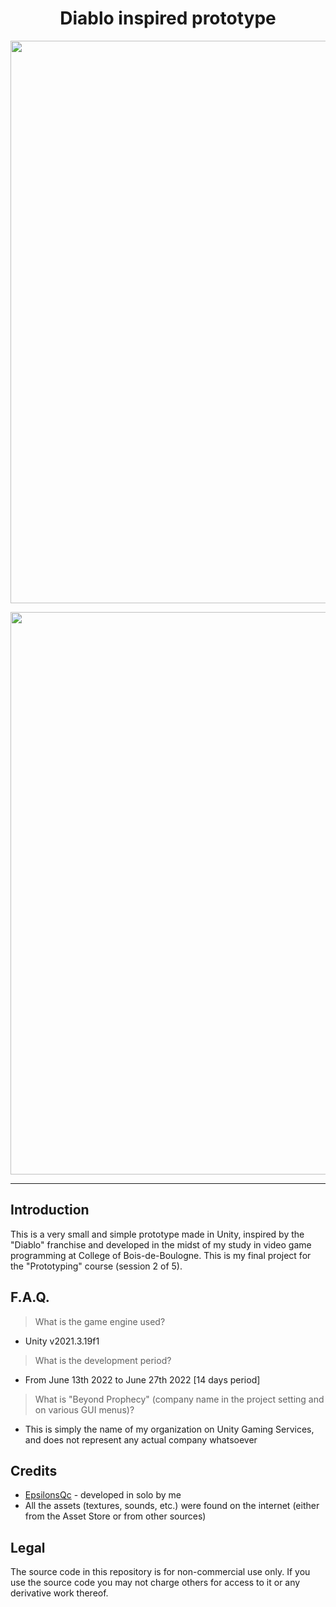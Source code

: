 <h1 align="center">Diablo inspired prototype</h1>
<p align="center"><img width="900" src="https://user-images.githubusercontent.com/11299907/221449113-f2b73e65-c0e9-42fb-90ff-5ce9f5a66787.png"></p>
<p align="center"><img width="900" src="https://user-images.githubusercontent.com/11299907/221437926-51f8ccbc-db69-4603-a4b4-3208b739e265.png"></p>

---

## Introduction
This is a very small and simple prototype made in Unity, inspired by the "Diablo" franchise and developed in the midst of my study in video game programming at College of Bois-de-Boulogne. This is my final project for the "Prototyping" course (session 2 of 5).

## F.A.Q.

> What is the game engine used?
- Unity v2021.3.19f1

> What is the development period?
- From June 13th 2022 to June 27th 2022 [14 days period]

> What is "Beyond Prophecy" (company name in the project setting and on various GUI menus)?
- This is simply the name of my organization on Unity Gaming Services, and does not represent any actual company whatsoever

## Credits
- [EpsilonsQc](https://github.com/EpsilonsQc) - developed in solo by me
- All the assets (textures, sounds, etc.) were found on the internet (either from the Asset Store or from other sources)

## Legal
The source code in this repository is for non-commercial use only. If you use the source code you may not charge others for access to it or any derivative work thereof.
